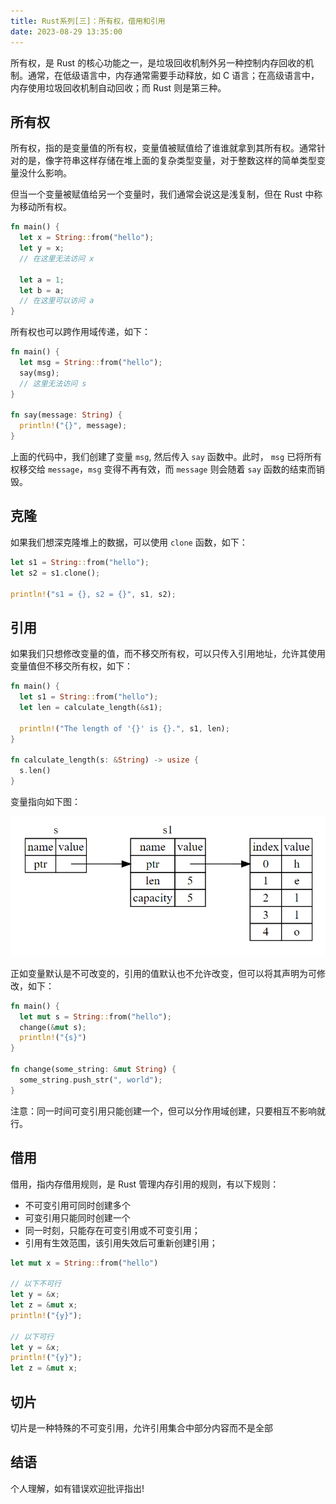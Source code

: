 ```yaml
---
title: Rust系列[三]：所有权，借用和引用
date: 2023-08-29 13:35:00
---
```


所有权，是 Rust 的核心功能之一，是垃圾回收机制外另一种控制内存回收的机制。通常，在低级语言中，内存通常需要手动释放，如 C 语言；在高级语言中，内存使用垃圾回收机制自动回收；而 Rust 则是第三种。

## 所有权

所有权，指的是变量值的所有权，变量值被赋值给了谁谁就拿到其所有权。通常针对的是，像字符串这样存储在堆上面的复杂类型变量，对于整数这样的简单类型变量没什么影响。

但当一个变量被赋值给另一个变量时，我们通常会说这是浅复制，但在 Rust 中称为移动所有权。

```rust
fn main() {
  let x = String::from("hello");
  let y = x;
  // 在这里无法访问 x

  let a = 1;
  let b = a;
  // 在这里可以访问 a
}
```

所有权也可以跨作用域传递，如下：

```rust
fn main() {
  let msg = String::from("hello");
  say(msg);
  // 这里无法访问 s
}

fn say(message: String) {
  println!("{}", message);
}
```

上面的代码中，我们创建了变量 `msg`, 然后传入 `say` 函数中。此时， `msg` 已将所有权移交给 `message`，`msg` 变得不再有效，而 `message` 则会随着 `say` 函数的结束而销毁。

## 克隆

如果我们想深克隆堆上的数据，可以使用 `clone` 函数，如下：

```rust
let s1 = String::from("hello");
let s2 = s1.clone();

println!("s1 = {}, s2 = {}", s1, s2);
```

## 引用

如果我们只想修改变量的值，而不移交所有权，可以只传入引用地址，允许其使用变量值但不移交所有权，如下：

```rust
fn main() {
  let s1 = String::from("hello");
  let len = calculate_length(&s1);

  println!("The length of '{}' is {}.", s1, len);
}

fn calculate_length(s: &String) -> usize {
  s.len()
}
```

变量指向如下图：

![](./image-reference.png)

正如变量默认是不可改变的，引用的值默认也不允许改变，但可以将其声明为可修改，如下：

```rust
fn main() {
  let mut s = String::from("hello");
  change(&mut s);
  println!("{s}")
}

fn change(some_string: &mut String) {
  some_string.push_str(", world");
}
```

注意：同一时间可变引用只能创建一个，但可以分作用域创建，只要相互不影响就行。

## 借用

借用，指内存借用规则，是 Rust 管理内存引用的规则，有以下规则：

- 不可变引用可同时创建多个
- 可变引用只能同时创建一个
- 同一时刻，只能存在可变引用或不可变引用；
- 引用有生效范围，该引用失效后可重新创建引用；

```rust
let mut x = String::from("hello")

// 以下不可行
let y = &x;
let z = &mut x;
println!("{y}");

// 以下可行
let y = &x;
println!("{y}");
let z = &mut x;
```

## 切片

切片是一种特殊的不可变引用，允许引用集合中部分内容而不是全部

## 结语

个人理解，如有错误欢迎批评指出!
